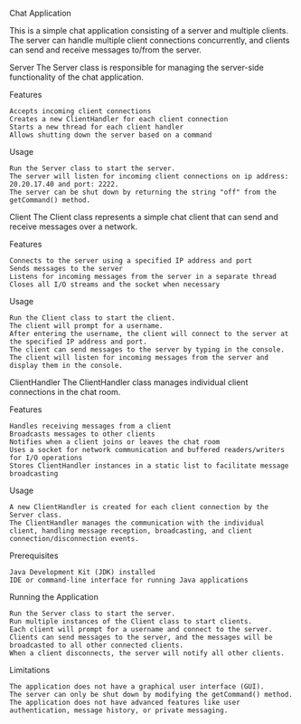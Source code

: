 Chat Application

This is a simple chat application consisting of a server and multiple clients. The server can handle multiple client 
connections concurrently, and clients can send and receive messages to/from the server.

Server
The Server class is responsible for managing the server-side functionality of the chat application.

Features

    Accepts incoming client connections
    Creates a new ClientHandler for each client connection
    Starts a new thread for each client handler
    Allows shutting down the server based on a command

Usage

    Run the Server class to start the server.
    The server will listen for incoming client connections on ip address: 20.20.17.40 and port: 2222.
    The server can be shut down by returning the string "off" from the getCommand() method.

Client
The Client class represents a simple chat client that can send and receive messages over a network.

Features

    Connects to the server using a specified IP address and port
    Sends messages to the server
    Listens for incoming messages from the server in a separate thread
    Closes all I/O streams and the socket when necessary

Usage

    Run the Client class to start the client.
    The client will prompt for a username.
    After entering the username, the client will connect to the server at the specified IP address and port.
    The client can send messages to the server by typing in the console.
    The client will listen for incoming messages from the server and display them in the console.

ClientHandler
The ClientHandler class manages individual client connections in the chat room.

Features

    Handles receiving messages from a client
    Broadcasts messages to other clients
    Notifies when a client joins or leaves the chat room
    Uses a socket for network communication and buffered readers/writers for I/O operations
    Stores ClientHandler instances in a static list to facilitate message broadcasting

Usage

    A new ClientHandler is created for each client connection by the Server class.
    The ClientHandler manages the communication with the individual client, handling message reception, broadcasting, and client connection/disconnection events.

Prerequisites

    Java Development Kit (JDK) installed
    IDE or command-line interface for running Java applications

Running the Application

    Run the Server class to start the server.
    Run multiple instances of the Client class to start clients.
    Each client will prompt for a username and connect to the server.
    Clients can send messages to the server, and the messages will be broadcasted to all other connected clients.
    When a client disconnects, the server will notify all other clients.

Limitations

    The application does not have a graphical user interface (GUI).
    The server can only be shut down by modifying the getCommand() method.
    The application does not have advanced features like user authentication, message history, or private messaging.
